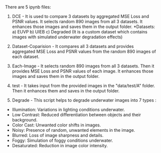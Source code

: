 There are 5 ipynb files:
  1. DCE - It is used to compare 3 datasets by aggregated MSE Loss and PSNR values. It selects random 890 images from all 3 datasets.
           It enhances those images and saves them in the output folder.
           *Datasets:
             a) EUVP
             b) UIEB
             c) Degraded (It is a custom dataset which contains images with simulated underwater degradation effects)
           
           
  2. Dataset-Coparision - It compares all 3 datasets and provides aggregated MSE Loss and PSNR values from the random 890 images of each dataset.
  
  
  3. Each-Image - It selects random 890 images from all 3 datasets. Then it provides MSE Loss and PSNR values of each image. 
                  It enhances those images and saves them in the output folder.


  4. test - It takes input from the provided images in the "data/test/A" folder. Then it enhances them and saves in the output folder.


  5. Degrade - This script helps to degrade underwater images into 7 types :
 - Illumination: Variations in lighting conditions underwater.
- Low Contrast: Reduced differentiation between objects and their background.
- Color Cast: Unwanted color shifts in images.
- Noisy: Presence of random, unwanted elements in the image.
- Blurred: Loss of image sharpness and details.
- Foggy: Simulation of foggy conditions underwater.
- Desaturated: Reduction in image color intensity.

     
                          
